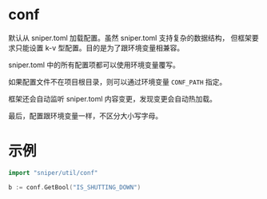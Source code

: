 # conf

默认从 sniper.toml 加载配置。虽然 sniper.toml 支持复杂的数据结构，
但框架要求只能设置 k-v 型配置。目的是为了跟环境变量相兼容。

sniper.toml 中的所有配置项都可以使用环境变量覆写。

如果配置文件不在项目根目录，则可以通过环境变量 `CONF_PATH` 指定。

框架还会自动监听 sniper.toml 内容变更，发现变更会自动热加载。

最后，配置跟环境变量一样，不区分大小写字母。

# 示例
```go
import "sniper/util/conf"

b := conf.GetBool("IS_SHUTTING_DOWN")
```

